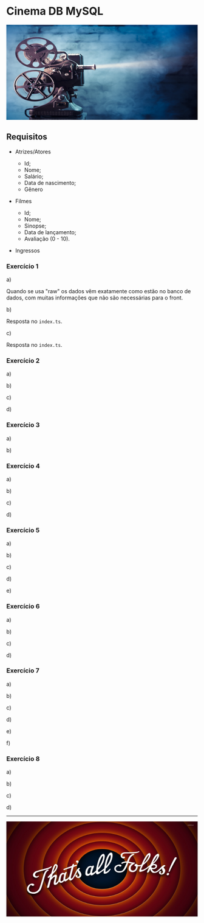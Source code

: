 # Cinema DB MySQL

<img src="./assets/images/cinema.jpg" width="100%" height="250">

## Requisitos

- Atrizes/Atores
  - Id;
  - Nome;
  - Salário;
  - Data de nascimento;
  - Gênero
- Filmes

  - Id;
  - Nome;
  - Sinopse;
  - Data de lançamento;
  - Avaliação (0 - 10).

- Ingressos

### Exercício 1

a)

Quando se usa "raw" os dados vêm exatamente como estão no banco de dados, com muitas informações que não são necessárias para o front.

b)

Resposta no `index.ts`.

c)

Resposta no `index.ts`.

### Exercício 2

a)

b)

c)

d)

### Exercício 3

a)

b)

### Exercício 4

a)

b)

c)

d)

### Exercício 5

a)

b)

c)

d)

e)

### Exercício 6

a)

b)

c)

d)

### Exercício 7

a)

b)

c)

d)

e)

f)

### Exercício 8

a)

b)

c)

d)

---

<img src="./assets/images/thats-all-folks.jpg" width="100%" height="250">
